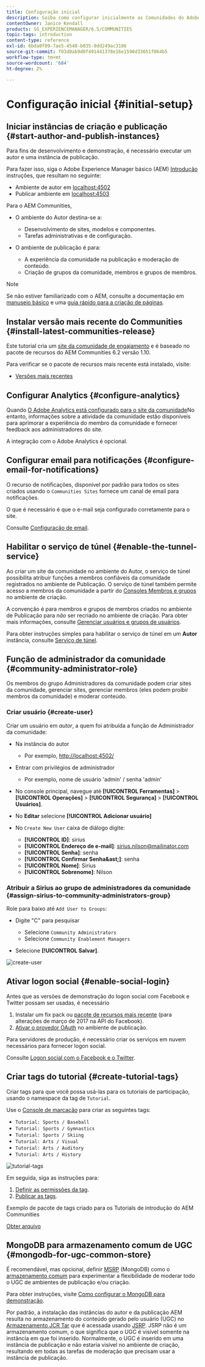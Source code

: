 ```yaml
---
title: Configuração inicial
description: Saiba como configurar inicialmente as Comunidades do Adobe Experience Manager.
contentOwner: Janice Kendall
products: SG_EXPERIENCEMANAGER/6.5/COMMUNITIES
topic-tags: introduction
content-type: reference
exl-id: 6bda0f09-7ae5-4540-b035-9dd249ac3186
source-git-commit: f03d0ab9d0f491441378e16e1590d33651f064b5
workflow-type: tm+mt
source-wordcount: '684'
ht-degree: 2%

---
```


# Configuração inicial {#initial-setup}

## Iniciar instâncias de criação e publicação {#start-author-and-publish-instances}

Para fins de desenvolvimento e demonstração, é necessário executar um autor e uma instância de publicação.

Para fazer isso, siga o Adobe Experience Manager básico (AEM) [Introdução](../../help/sites-deploying/deploy.md#getting-started) instruções, que resultam no seguinte:

* Ambiente de autor em [localhost:4502](http://localhost:4502/)
* Publicar ambiente em [localhost:4503](http://localhost:4503/)

Para o AEM Communities,

* O ambiente do Autor destina-se a:

   * Desenvolvimento de sites, modelos e componentes.
   * Tarefas administrativas e de configuração.

* O ambiente de publicação é para:

   * A experiência da comunidade na publicação e moderação de conteúdo.
   * Criação de grupos da comunidade, membros e grupos de membros.

>[!NOTE]
>
>Se não estiver familiarizado com o AEM, consulte a documentação em [manuseio básico](../../help/sites-authoring/basic-handling.md) e uma [guia rápido para a criação de páginas](../../help/sites-authoring/qg-page-authoring.md).

## Instalar versão mais recente do Communities {#install-latest-communities-release}

Este tutorial cria um [site da comunidade de engajamento](overview.md#engagement-community) e é baseado no pacote de recursos do AEM Communities 6.2 versão 1.10.

Para verificar se o pacote de recursos mais recente está instalado, visite:

* [Versões mais recentes](deploy-communities.md#latest-releases)

## Configurar Analytics {#configure-analytics}

Quando [O Adobe Analytics está configurado para o site da comunidade](analytics.md)No entanto, informações sobre a atividade da comunidade estão disponíveis para aprimorar a experiência do membro da comunidade e fornecer feedback aos administradores do site.

A integração com o Adobe Analytics é opcional.

## Configurar email para notificações {#configure-email-for-notifications}

O recurso de notificações, disponível por padrão para todos os sites criados usando o `Communities Sites` fornece um canal de email para notificações.

O que é necessário é que o e-mail seja configurado corretamente para o site.

Consulte [Configuração de email](email.md).

## Habilitar o serviço de túnel {#enable-the-tunnel-service}

Ao criar um site da comunidade no ambiente do Autor, o serviço de túnel possibilita atribuir funções a membros confiáveis da comunidade registrados no ambiente de Publicação. O serviço de túnel também permite acesso a membros da comunidade a partir do [Consoles Membros e grupos](members.md) no ambiente de criação.

A convenção é para membros e grupos de membros criados no ambiente de Publicação para *não* ser recriado no ambiente de criação. Para obter mais informações, consulte [Gerenciar usuários e grupos de usuários](users.md).

Para obter instruções simples para habilitar o serviço de túnel em um **Autor** instância, consulte [Serviço de túnel](deploy-communities.md#tunnel-service-on-author).

## Função de administrador da comunidade {#community-administrator-role}

Os membros do grupo Administradores da comunidade podem criar sites da comunidade, gerenciar sites, gerenciar membros (eles podem proibir membros da comunidade) e moderar conteúdo.

### Criar usuário {#create-user}

Criar um usuário em *autor*, a quem foi atribuída a função de Administrador da comunidade:

* Na instância do autor

   * Por exemplo, [http://localhost:4502/](http://localhost:4503/)

* Entrar com privilégios de administrador

   * Por exemplo, nome de usuário &#39;admin&#39; / senha &#39;admin&#39;

* No console principal, navegue até **[!UICONTROL Ferramentas]** > **[!UICONTROL Operações]** > **[!UICONTROL Segurança]** > **[!UICONTROL Usuários]**.
* No **Editar** selecione **[!UICONTROL Adicionar usuário]**

* No `Create New User` caixa de diálogo digite:

   * **[!UICONTROL ID]**: sirius
   * **[!UICONTROL Endereço de e-mail]**: sirius.nilson@mailinator.com
   * **[!UICONTROL Senha]**: senha
   * **[!UICONTROL Confirmar Senha&amp;ast;]**: senha
   * **[!UICONTROL Nome]**: Sirius
   * **[!UICONTROL Sobrenome]**: Nilson

### Atribuir a Sirius ao grupo de administradores da comunidade {#assign-sirius-to-community-administrators-group}

Role para baixo até `Add User to Groups`:

* Digite &quot;C&quot; para pesquisar

   * Selecione `Community Administrators`
   * Selecione `Community Enablement Managers`

* Selecione **[!UICONTROL Salvar]**.

![create-user](assets/create-user.png)

## Ativar logon social {#enable-social-login}

Antes que as versões de demonstração do logon social com Facebook e Twitter possam ser usadas, é necessário

1. Instalar um fix pack ou [pacote de recursos mais recente](deploy-communities.md#latestfeaturepack) (para alterações de março de 2017 na API do Facebook).
1. [Ativar o provedor OAuth](social-login.md#adobe-granite-oauth-authentication-handler) no ambiente de publicação.

Para servidores de produção, é necessário criar os serviços em nuvem necessários para fornecer logon social.

Consulte [Logon social com o Facebook e o Twitter](social-login.md).

## Criar tags do tutorial {#create-tutorial-tags}

Criar tags para que você possa usá-las para os tutoriais de participação, usando o namespace da tag de `Tutorial`.

Use o [Console de marcação](../../help/sites-administering/tags.md#tagging-console) para criar as seguintes tags:

* `Tutorial: Sports / Baseball`
* `Tutorial: Sports / Gymnastics`
* `Tutorial: Sports / Skiing`
* `Tutorial: Arts / Visual`
* `Tutorial: Arts / Auditory`
* `Tutorial: Arts / History`

![tutorial-tags](assets/tutorial-tags.png)

Em seguida, siga as instruções para:

1. [Definir as permissões da tag](../../help/sites-administering/tags.md#setting-tag-permissions).
1. [Publicar as tags](../../help/sites-administering/tags.md#publishing-tags).

Exemplo de pacote de tags criado para os Tutorials de introdução do AEM Communities

[Obter arquivo](assets/tutorial_tags-v63.zip)

## MongoDB para armazenamento comum de UGC {#mongodb-for-ugc-common-store}

É recomendável, mas opcional, definir [MSRP](msrp.md) (MongoDB) como o [armazenamento comum](working-with-srp.md) para experimentar a flexibilidade de moderar todo o UGC de ambientes de publicação e/ou criação.

Para obter instruções, visite [Como configurar o MongoDB para demonstração](demo-mongo.md).

Por padrão, a instalação das instâncias do autor e da publicação AEM resulta no armazenamento do conteúdo gerado pelo usuário (UGC) no [Armazenamento JCR Tar](../../help/sites-deploying/platform.md) que é acessada usando [JSRP](jsrp.md). JSRP não é um armazenamento comum, o que significa que o UGC é visível somente na instância em que foi inserido. Normalmente, o UGC é inserido em uma instância de publicação e não estaria visível no ambiente de criação, resultando em todas as tarefas de moderação que precisam usar a instância de publicação.
